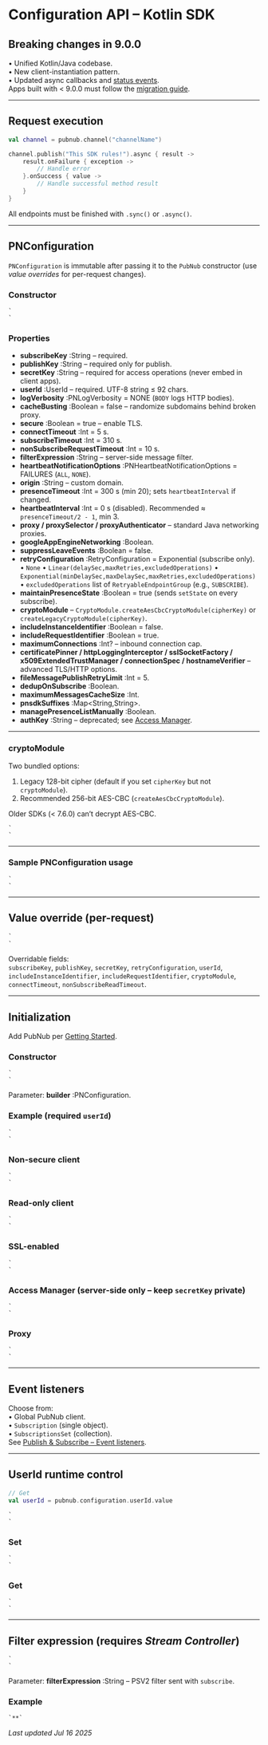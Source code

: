 # Configuration API – Kotlin SDK

## Breaking changes in 9.0.0
• Unified Kotlin/Java codebase.  
• New client-instantiation pattern.  
• Updated async callbacks and [status events](/docs/sdks/kotlin/status-events).  
Apps built with < 9.0.0 must follow the [migration guide](/docs/general/resources/migration-guides/java-kotlin-sdk-migration-guide).

---

## Request execution

```kotlin
val channel = pubnub.channel("channelName")

channel.publish("This SDK rules!").async { result ->
    result.onFailure { exception ->
        // Handle error
    }.onSuccess { value ->
        // Handle successful method result
    }
}
```
All endpoints must be finished with `.sync()` or `.async()`.

---

## PNConfiguration

`PNConfiguration` is immutable after passing it to the `PubNub` constructor (use *value overrides* for per-request changes).

### Constructor

```
`  
`
```

### Properties

* **subscribeKey** :String – required.  
* **publishKey** :String – required only for publish.  
* **secretKey** :String – required for access operations (never embed in client apps).  
* **userId** :UserId – required. UTF-8 string ≤ 92 chars.  
* **logVerbosity** :PNLogVerbosity = NONE (`BODY` logs HTTP bodies).  
* **cacheBusting** :Boolean = false – randomize subdomains behind broken proxy.  
* **secure** :Boolean = true – enable TLS.  
* **connectTimeout** :Int = 5 s.  
* **subscribeTimeout** :Int = 310 s.  
* **nonSubscribeRequestTimeout** :Int = 10 s.  
* **filterExpression** :String – server-side message filter.  
* **heartbeatNotificationOptions** :PNHeartbeatNotificationOptions = FAILURES (`ALL`, `NONE`).  
* **origin** :String – custom domain.  
* **presenceTimeout** :Int = 300 s (min 20); sets `heartbeatInterval` if changed.  
* **heartbeatInterval** :Int = 0 s (disabled). Recommended ≈ `presenceTimeout/2 - 1`, min 3.  
* **proxy / proxySelector / proxyAuthenticator** – standard Java networking proxies.  
* **googleAppEngineNetworking** :Boolean.  
* **suppressLeaveEvents** :Boolean = false.  
* **retryConfiguration** :RetryConfiguration = Exponential (subscribe only).  
    • `None` • `Linear(delaySec,maxRetries,excludedOperations)` • `Exponential(minDelaySec,maxDelaySec,maxRetries,excludedOperations)`  
    • `excludedOperations` list of `RetryableEndpointGroup` (e.g., `SUBSCRIBE`).  
* **maintainPresenceState** :Boolean = true (sends `setState` on every subscribe).  
* **cryptoModule** – `CryptoModule.createAesCbcCryptoModule(cipherKey)` or `createLegacyCryptoModule(cipherKey)`.  
* **includeInstanceIdentifier** :Boolean = false.  
* **includeRequestIdentifier** :Boolean = true.  
* **maximumConnections** :Int? – inbound connection cap.  
* **certificatePinner / httpLoggingInterceptor / sslSocketFactory / x509ExtendedTrustManager / connectionSpec / hostnameVerifier** – advanced TLS/HTTP options.  
* **fileMessagePublishRetryLimit** :Int = 5.  
* **dedupOnSubscribe** :Boolean.  
* **maximumMessagesCacheSize** :Int.  
* **pnsdkSuffixes** :Map<String,String>.  
* **managePresenceListManually** :Boolean.  
* **authKey** :String – deprecated; see [Access Manager](/docs/sdks/kotlin/api-reference/access-manager).

---

### cryptoModule

Two bundled options:  
1. Legacy 128-bit cipher (default if you set `cipherKey` but not `cryptoModule`).  
2. Recommended 256-bit AES-CBC (`createAesCbcCryptoModule`).  

Older SDKs (< 7.6.0) can’t decrypt AES-CBC.

```
`  
`
```

---

### Sample PNConfiguration usage

```
`  
`
```

---

## Value override (per-request)

```kotlin
`  
`
```
Overridable fields:  
`subscribeKey`, `publishKey`, `secretKey`, `retryConfiguration`, `userId`, `includeInstanceIdentifier`, `includeRequestIdentifier`, `cryptoModule`, `connectTimeout`, `nonSubscribeReadTimeout`.

---

## Initialization

Add PubNub per [Getting Started](/docs/sdks/kotlin).

### Constructor

```
`  
`
```
Parameter: **builder** :PNConfiguration.

### Example (required `userId`)

```
`  
`
```

### Non-secure client

```
`  
`
```

### Read-only client

```
`  
`
```

### SSL-enabled

```
`  
`
```

### Access Manager (server-side only – keep `secretKey` private)

```
`  
`
```

### Proxy

```
`  
`
```

---

## Event listeners

Choose from:  
• Global PubNub client.  
• `Subscription` (single object).  
• `SubscriptionsSet` (collection).  
See [Publish & Subscribe – Event listeners](/docs/sdks/kotlin/api-reference/publish-and-subscribe#event-listeners).

---

## UserId runtime control

```kotlin
// Get
val userId = pubnub.configuration.userId.value
```

```
`  
`
```

### Set

```
`  
`
```

### Get

```
`  
`
```

---

## Filter expression (requires *Stream Controller*)

```
`  
`
```
Parameter: **filterExpression** :String – PSV2 filter sent with `subscribe`.

### Example

```
`**`
```

_Last updated Jul 16 2025_